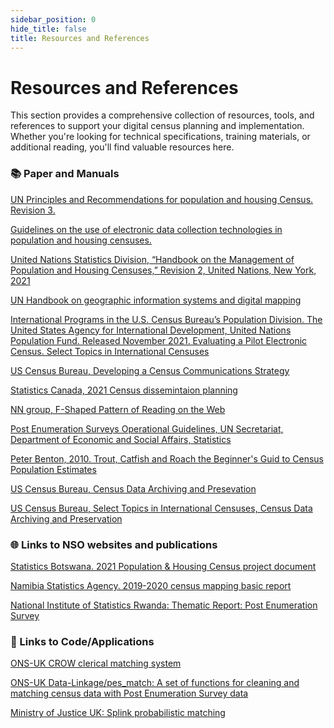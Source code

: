 ```yaml
---
sidebar_position: 0
hide_title: false
title: Resources and References
---
```


# Resources and References

This section provides a comprehensive collection of resources, tools, and references to support your digital census planning and implementation. Whether you're looking for technical specifications, training materials, or additional reading, you'll find valuable resources here.


### 📚 Paper and Manuals

[UN Principles and Recommendations for population and housing Census. Revision 3.](https://unstats.un.org/unsd/demographic-social/Standards-and-Methods/files/Principles_and_Recommendations/Population-and-Housing-Censuses/Series_M67rev3-E.pdf) 

[Guidelines on the use of electronic data collection technologies in population and housing censuses.](https://unstats.un.org/unsd/demographic/standmeth/handbooks/guideline-edct-census-v1.pdf)

[United Nations Statistics Division, “Handbook on the Management of Population and Housing Censuses,” Revision 2, United Nations, New York, 2021](https://unstats.un.org/unsd/publication/seriesF/Series_F83Rev2en.pdf)

[UN Handbook on geographic information systems and digital mapping](https://unstats.un.org/unsd/publication/SeriesF/SeriesF_79E.pdf)

[International Programs in the U.S. Census Bureau’s Population Division. The United States Agency for International Development, United Nations Population Fund. Released November 2021. Evaluating a Pilot Electronic Census. Select Topics in International Censuses](https://www.census.gov/programs-surveys/international-programs/events/training/select-topics-in-international-censuses/planning/evaluating-a-pilot-electronic-census.html)

[US Census Bureau, Developing a Census Communications Strategy](https://www.census.gov/content/dam/Census/library/working-papers/2016/demo/stic-publicity-final.pdf)

[Statistics Canada, 2021 Census dissemintaion planning](https://www12.statcan.gc.ca/census-recensement/2021/ref/prodserv/overview-apercu-eng.cfm)

[NN group, F-Shaped Pattern of Reading on the Web](https://www.nngroup.com/articles/f-shaped-pattern-reading-web-content/)

[Post Enumeration Surveys Operational Guidelines, UN Secretariat, Department of Economic and Social Affairs, Statistics](https://unstats.un.org/unsd/demographic/standmeth/handbooks/Manual_PESen.pdf)

[Peter Benton, 2010. Trout, Catfish and Roach the Beginner's Guid to Census Population Estimates](https://docslib.org/doc/2577669/trout-catfish-and-roach-the-beginner-s-guide-to-census-population-estimates)

[US Census Bureau, Census Data Archiving and Presevation](https://www.unfpa.org/resources/census-data-archiving-and-preservation)

[US Census Bureau, Select Topics in International Censuses, Census Data Archiving and Preservation](https://www.unfpa.org/sites/default/files/resource-pdf/Archiving-Brief.pdf)


### 🌐 Links to NSO websites and publications

[Statistics Botswana. 2021 Population & Housing Census project document](https://botswana.unfpa.org/en/publications/2021-population-housing-census-project-document)

[Namibia Statistics Agency. 2019-2020 census mapping basic report](https://nsa.org.na/publications/)

[National Institute of Statistics Rwanda: Thematic Report: Post Enumeration Survey](https://www.statistics.gov.rw/publication/thematic-report-post-enumeration-survey)

### 🔗 Links to Code/Applications

[ONS-UK CROW clerical matching system](https://github.com/Data-Linkage/Clerical_Resolution_Online_Widget)

[ONS-UK Data-Linkage/pes_match: A set of functions for cleaning and matching census data with Post Enumeration Survey data](https://github.com/Data-Linkage/pes_match)

[Ministry of Justice UK: Splink probabilistic matching](https://www.gov.uk/government/publications/joined-up-data-in-government-the-future-of-data-linking-methods/splink-mojs-open-source-library-for-probabilistic-record-linkage-at-scale)

